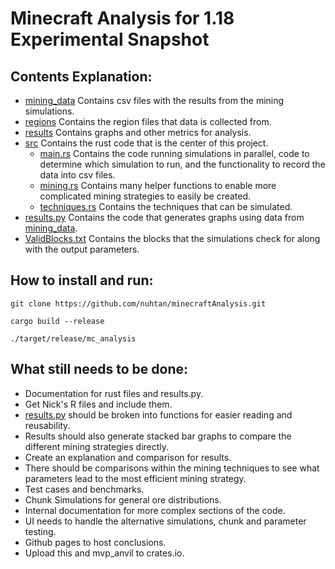 # Minecraft Analysis for 1.18 Experimental Snapshot

## Contents Explanation:
- [mining_data](mining_data/) Contains csv files with the results from the mining simulations.
- [regions](regions/) Contains the region files that data is collected from.
- [results](results/) Contains graphs and other metrics for analysis.
- [src](src/) Contains the rust code that is the center of this project.
    - [main.rs](src/main.rs) Contains the code running simulations in parallel, code to determine which simulation to run, and the functionality to record the data into csv files.
    - [mining.rs](src/mining.rs) Contains many helper functions to enable more complicated mining strategies to easily be created.
    - [techniques.rs](src/techniques.rs) Contains the techniques that can be simulated.
- [results.py](results.py) Contains the code that generates graphs using data from [mining_data](mining_data/).
- [ValidBlocks.txt](ValidBlocks.txt) Contains the blocks that the simulations check for along with the output parameters.

## How to install and run:
```
git clone https://github.com/nuhtan/minecraftAnalysis.git
```
```
cargo build --release
```
```
./target/release/mc_analysis
```

## What still needs to be done:
- Documentation for rust files and results.py.
- Get Nick's R files and include them.
- [results.py](results.py) should be broken into functions for easier reading and reusability.
- Results should also generate stacked bar graphs to compare the different mining strategies directly.
- Create an explanation and comparison for results.
- There should be comparisons within the mining techniques to see what parameters lead to the most efficient mining strategy.
- Test cases and benchmarks.
- Chunk Simulations for general ore distributions.
- Internal documentation for more complex sections of the code.
- UI needs to handle the alternative simulations, chunk and parameter testing.
- Github pages to host conclusions.
- Upload this and mvp_anvil to crates.io.